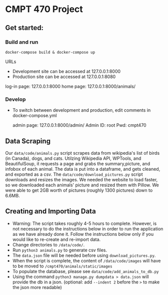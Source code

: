 # CMPT 470 Project

## Get started:

### Build and run

`docker-compose build & docker-compose up`

URLs
- Development site can be accessed at 127.0.0.1:8000
- Production site can be accessed at 127.0.0.1:8080

log-in page: 127.0.0.1:8000
home page: 127.0.0.1:8000/animals/

### Develop

- To switch between development and production, edit comments in docker-compose.yml

  admin page: 127.0.0.1:8000/admin/
  Admin ID: root
  Pwd: cmpt470

## Data Scraping 

  Our `data/code/animals.py` script scrapes data from wikipedia's list of birds (in Canada), dogs, and cats. Utilzing Wikipedia API, WPTools, and BeautifulSoup,
  it requests a page and grabs the summary,picture, and infobox of each animal. The data is put into a dataframe, and gets cleaned, and exported as a csv.
  The `data/code/download_pictures.py` script downloads and resizes the images. We needed the website to load faster, so we downloaded each animals' picture
  and resized them with Pillow. We were able to get 2GB worth of pictures (roughly 1300 pictures) down to 6.6MB.
  

## Creating and Importing Data
- Warning: The script takes roughly 4-5 hours to complete. However, is not necessary to do the instructions below in order to run the application as we have already done it.
            Follow the instructions below only if you would like to re-create and re-import data.
- Change directories to `/data/code/`.
- Run `python3 animals.py` to generate csv files.
- The `data.json` file will be needed before using `download_pictures.py`. 
- When the script is complete, the content of `/data/code/images` will have to be moved to `/cmpt470/animals/static/images`
- To populate the database, please see `data/code/add_animals_to_db.py`
- Using the command `python3 manage.py dumpdata > data.json` will provide the db in a json. (optional: add `--indent 2` before the `>` to make the json more readable)
